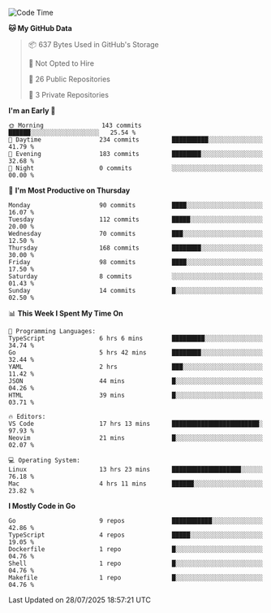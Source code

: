<!--START_SECTION:waka-->
![Code Time](http://img.shields.io/badge/Code%20Time-1%2C368%20hrs%2043%20mins-blue)

**🐱 My GitHub Data** 

> 📦 637 Bytes Used in GitHub's Storage 
 > 
> 🚫 Not Opted to Hire
 > 
> 📜 26 Public Repositories 
 > 
> 🔑 3 Private Repositories 
 > 
**I'm an Early 🐤** 

```text
🌞 Morning                143 commits         ██████░░░░░░░░░░░░░░░░░░░   25.54 % 
🌆 Daytime                234 commits         ██████████░░░░░░░░░░░░░░░   41.79 % 
🌃 Evening                183 commits         ████████░░░░░░░░░░░░░░░░░   32.68 % 
🌙 Night                  0 commits           ░░░░░░░░░░░░░░░░░░░░░░░░░   00.00 % 
```
📅 **I'm Most Productive on Thursday** 

```text
Monday                   90 commits          ████░░░░░░░░░░░░░░░░░░░░░   16.07 % 
Tuesday                  112 commits         █████░░░░░░░░░░░░░░░░░░░░   20.00 % 
Wednesday                70 commits          ███░░░░░░░░░░░░░░░░░░░░░░   12.50 % 
Thursday                 168 commits         ████████░░░░░░░░░░░░░░░░░   30.00 % 
Friday                   98 commits          ████░░░░░░░░░░░░░░░░░░░░░   17.50 % 
Saturday                 8 commits           ░░░░░░░░░░░░░░░░░░░░░░░░░   01.43 % 
Sunday                   14 commits          █░░░░░░░░░░░░░░░░░░░░░░░░   02.50 % 
```


📊 **This Week I Spent My Time On** 

```text
💬 Programming Languages: 
TypeScript               6 hrs 6 mins        █████████░░░░░░░░░░░░░░░░   34.74 % 
Go                       5 hrs 42 mins       ████████░░░░░░░░░░░░░░░░░   32.44 % 
YAML                     2 hrs               ███░░░░░░░░░░░░░░░░░░░░░░   11.42 % 
JSON                     44 mins             █░░░░░░░░░░░░░░░░░░░░░░░░   04.26 % 
HTML                     39 mins             █░░░░░░░░░░░░░░░░░░░░░░░░   03.71 % 

🔥 Editors: 
VS Code                  17 hrs 13 mins      ████████████████████████░   97.93 % 
Neovim                   21 mins             █░░░░░░░░░░░░░░░░░░░░░░░░   02.07 % 

💻 Operating System: 
Linux                    13 hrs 23 mins      ███████████████████░░░░░░   76.18 % 
Mac                      4 hrs 11 mins       ██████░░░░░░░░░░░░░░░░░░░   23.82 % 
```

**I Mostly Code in Go** 

```text
Go                       9 repos             ███████████░░░░░░░░░░░░░░   42.86 % 
TypeScript               4 repos             █████░░░░░░░░░░░░░░░░░░░░   19.05 % 
Dockerfile               1 repo              █░░░░░░░░░░░░░░░░░░░░░░░░   04.76 % 
Shell                    1 repo              █░░░░░░░░░░░░░░░░░░░░░░░░   04.76 % 
Makefile                 1 repo              █░░░░░░░░░░░░░░░░░░░░░░░░   04.76 % 
```




 Last Updated on 28/07/2025 18:57:21 UTC
<!--END_SECTION:waka-->
